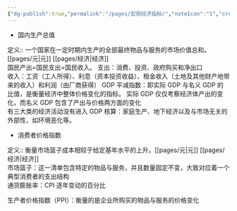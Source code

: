 ```yaml
---
{"dg-publish":true,"permalink":"/pages/宏观经济指标/","noteIcon":"1","created":"2023-07-14T20:08:58.141+08:00","updated":""}
---
```


- 国内生产总值
	
<div class="transclusion internal-embed is-loaded"><div class="markdown-embed">



定义:: 一个国家在一定时期内生产的全部最终物品与服务的市场价值总和。[[pages/元\|元]] [[pages/经济\|经济]]  
国民产出=国民支出=国民收入。
支出：消费、投资、政府购买和净出口  
收入：工资（工人所得）、利息（资本投资收益）、租金收入（土地及其他财产地带来的收入）和利润（由厂商获得）
GDP 平减指数：即实际 GDP 与名义 GDP 的比值，是衡量经济中整体价格变化的指标。
实际 GDP 仅仅考察经济体产出的变化，而名义 GDP 包含了产出与价格两方面的变化  
有三大类的经济活动没有进入 GDP 核算：家庭生产、地下经济以及与市场无关的外部性，如环境恶化等。


</div></div>

- 消费者价格指数
	
<div class="transclusion internal-embed is-loaded"><div class="markdown-embed">




定义:: 衡量市场篮子成本相较于给定基年水平的上升。[[pages/元\|元]] [[pages/经济\|经济]]  
市场篮子：这一清单包含特定的物品与服务，并且数量固定不变，大致对应着一个典型消费者的支出结构  
通货膨胀率：CPI 逐年变动的百分比  

生产者价格指数（PPI）：衡量的是企业所购买的物品与服务的价格变化


</div></div>
